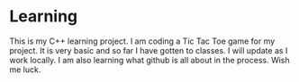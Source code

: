 Learning
========

This is my C++ learning project. I am coding a Tic Tac Toe game for my project. It is very basic and so far I have gotten to classes. I will update as I work locally. I am also learning what github is all about in the process. Wish me luck. 
